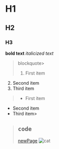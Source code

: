 # H1
## H2
### H3
**bold text** 
*italicized text* 
> blockquote>
> 1. First item
2. Second item
3. Third item
> - First item
- Second item
- Third item>
> 	`code`
> 	---
> 	[newPage](https://c5du.github.io/cse15l-lab-reports/new.md)
> 	![cat](https://upload.wikimedia.org/wikipedia/commons/c/c7/Tabby_cat_with_blue_eyes-3336579.jpg)
